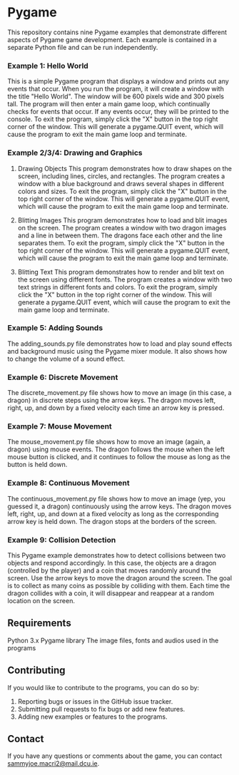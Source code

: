 # **Pygame**
This repository contains nine Pygame examples that demonstrate different aspects of Pygame game development. Each example is contained in a separate Python file and can be run independently.

### **Example 1: Hello World**
This is a simple Pygame program that displays a window and prints out any events that occur.
When you run the program, it will create a window with the title "Hello World". The window will be 600 pixels wide and 300 pixels tall.
The program will then enter a main game loop, which continually checks for events that occur. If any events occur, they will be printed to the console.
To exit the program, simply click the "X" button in the top right corner of the window. This will generate a pygame.QUIT event, which will cause the program to exit the main game loop and terminate.

### **Example 2/3/4:  Drawing and Graphics**
1. Drawing Objects
This program demonstrates how to draw shapes on the screen, including lines, circles, and rectangles. The program creates a window with a blue background and draws several shapes in different colors and sizes.
To exit the program, simply click the "X" button in the top right corner of the window. This will generate a pygame.QUIT event, which will cause the program to exit the main game loop and terminate.

2. Blitting Images
This program demonstrates how to load and blit images on the screen. The program creates a window with two dragon images and a line in between them. The dragons face each other and the line separates them.
To exit the program, simply click the "X" button in the top right corner of the window. This will generate a pygame.QUIT event, which will cause the program to exit the main game loop and terminate.

3. Blitting Text
This program demonstrates how to render and blit text on the screen using different fonts. The program creates a window with two text strings in different fonts and colors.
To exit the program, simply click the "X" button in the top right corner of the window. This will generate a pygame.QUIT event, which will cause the program to exit the main game loop and terminate.

### **Example 5: Adding Sounds**
The adding_sounds.py file demonstrates how to load and play sound effects and background music using the Pygame mixer module. It also shows how to change the volume of a sound effect.

### **Example 6: Discrete Movement**
The discrete_movement.py file shows how to move an image (in this case, a dragon) in discrete steps using the arrow keys. The dragon moves left, right, up, and down by a fixed velocity each time an arrow key is pressed.

### **Example 7: Mouse Movement**
The mouse_movement.py file shows how to move an image (again, a dragon) using mouse events. The dragon follows the mouse when the left mouse button is clicked, and it continues to follow the mouse as long as the button is held down.

### **Example 8: Continuous Movement**
The continuous_movement.py file shows how to move an image (yep, you guessed it, a dragon) continuously using the arrow keys. The dragon moves left, right, up, and down at a fixed velocity as long as the corresponding arrow key is held down. The dragon stops at the borders of the screen.

### **Example 9: Collision Detection**
This Pygame example demonstrates how to detect collisions between two objects and respond accordingly. In this case, the objects are a dragon (controlled by the player) and a coin that moves randomly around the screen.
Use the arrow keys to move the dragon around the screen. The goal is to collect as many coins as possible by colliding with them. Each time the dragon collides with a coin, it will disappear and reappear at a random location on the screen.

## **Requirements**
Python 3.x
Pygame library
The image files, fonts and audios used in the programs 

## **Contributing**
If you would like to contribute to the programs, you can do so by:
1. Reporting bugs or issues in the GitHub issue tracker.
2. Submitting pull requests to fix bugs or add new features.
2. Adding new examples or features to the programs.

## **Contact**
If you have any questions or comments about the game, you can contact sammyjoe.macri2@mail.dcu.ie.

